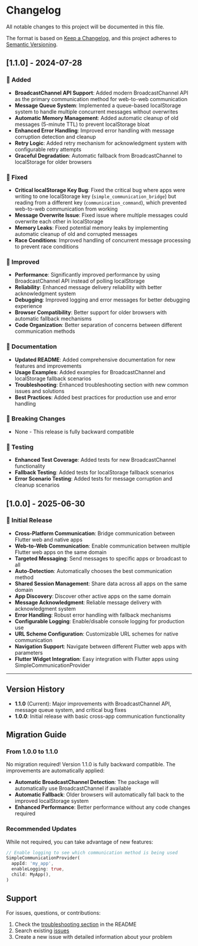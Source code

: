 # Changelog

All notable changes to this project will be documented in this file.

The format is based on [Keep a Changelog](https://keepachangelog.com/en/1.0.0/),
and this project adheres to [Semantic Versioning](https://semver.org/spec/v2.0.0.html).

## [1.1.0] - 2024-07-28

### 🚀 Added
- **BroadcastChannel API Support**: Added modern BroadcastChannel API as the primary communication method for web-to-web communication
- **Message Queue System**: Implemented a queue-based localStorage system to handle multiple concurrent messages without overwrites
- **Automatic Memory Management**: Added automatic cleanup of old messages (5-minute TTL) to prevent localStorage bloat
- **Enhanced Error Handling**: Improved error handling with message corruption detection and cleanup
- **Retry Logic**: Added retry mechanism for acknowledgment system with configurable retry attempts
- **Graceful Degradation**: Automatic fallback from BroadcastChannel to localStorage for older browsers

### 🐛 Fixed
- **Critical localStorage Key Bug**: Fixed the critical bug where apps were writing to one localStorage key (`simple_communication_bridge`) but reading from a different key (`communication_command`), which prevented web-to-web communication from working
- **Message Overwrite Issue**: Fixed issue where multiple messages could overwrite each other in localStorage
- **Memory Leaks**: Fixed potential memory leaks by implementing automatic cleanup of old and corrupted messages
- **Race Conditions**: Improved handling of concurrent message processing to prevent race conditions

### 🔧 Improved
- **Performance**: Significantly improved performance by using BroadcastChannel API instead of polling localStorage
- **Reliability**: Enhanced message delivery reliability with better acknowledgment system
- **Debugging**: Improved logging and error messages for better debugging experience
- **Browser Compatibility**: Better support for older browsers with automatic fallback mechanisms
- **Code Organization**: Better separation of concerns between different communication methods

### 📝 Documentation
- **Updated README**: Added comprehensive documentation for new features and improvements
- **Usage Examples**: Added examples for BroadcastChannel and localStorage fallback scenarios
- **Troubleshooting**: Enhanced troubleshooting section with new common issues and solutions
- **Best Practices**: Added best practices for production use and error handling

### 🔄 Breaking Changes
- None - This release is fully backward compatible

### 🧪 Testing
- **Enhanced Test Coverage**: Added tests for new BroadcastChannel functionality
- **Fallback Testing**: Added tests for localStorage fallback scenarios
- **Error Scenario Testing**: Added tests for message corruption and cleanup scenarios

## [1.0.0] - 2025-06-30

### 🎉 Initial Release
- **Cross-Platform Communication**: Bridge communication between Flutter web and native apps
- **Web-to-Web Communication**: Enable communication between multiple Flutter web apps on the same domain
- **Targeted Messaging**: Send messages to specific apps or broadcast to all
- **Auto-Detection**: Automatically chooses the best communication method
- **Shared Session Management**: Share data across all apps on the same domain
- **App Discovery**: Discover other active apps on the same domain
- **Message Acknowledgment**: Reliable message delivery with acknowledgment system
- **Error Handling**: Robust error handling with fallback mechanisms
- **Configurable Logging**: Enable/disable console logging for production use
- **URL Scheme Configuration**: Customizable URL schemes for native communication
- **Navigation Support**: Navigate between different Flutter web apps with parameters
- **Flutter Widget Integration**: Easy integration with Flutter apps using SimpleCommunicationProvider

---

## Version History

- **1.1.0** (Current): Major improvements with BroadcastChannel API, message queue system, and critical bug fixes
- **1.0.0**: Initial release with basic cross-app communication functionality

## Migration Guide

### From 1.0.0 to 1.1.0

No migration required! Version 1.1.0 is fully backward compatible. The improvements are automatically applied:

- **Automatic BroadcastChannel Detection**: The package will automatically use BroadcastChannel if available
- **Automatic Fallback**: Older browsers will automatically fall back to the improved localStorage system
- **Enhanced Performance**: Better performance without any code changes required

### Recommended Updates

While not required, you can take advantage of new features:

```dart
// Enable logging to see which communication method is being used
SimpleCommunicationProvider(
  appId: 'my_app',
  enableLogging: true,
  child: MyApp(),
)
```

## Support

For issues, questions, or contributions:

1. Check the [troubleshooting section](README.md#troubleshooting) in the README
2. Search existing [issues](https://github.com/yourusername/simple_communication/issues)
3. Create a new issue with detailed information about your problem
